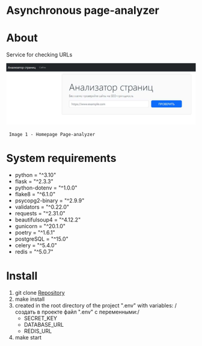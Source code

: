 # Asynchronous page-analyzer
# About
Service for checking URLs

![Homepage](https://github.com/prStudentka/hexlet-git/blob/main/pr83/flask.jpg?raw=true)

     Image 1 - Homepage Page-analyzer

# System requirements
- python = "^3.10"
- flask = "^2.3.3"
- python-dotenv = "^1.0.0"
- flake8 = "^6.1.0"
- psycopg2-binary = "^2.9.9"
- validators = "^0.22.0"
- requests = "^2.31.0"
- beautifulsoup4 = "^4.12.2"
- gunicorn = "^20.1.0"
- poetry = "^1.6.1"
- postgreSQL = "^15.0"
- celery = "^5.4.0"
- redis = "^5.0.7"

# Install
1) git clone [Repository](https://github.com/prStudentka/async_page_analyzer)
2) make install
3) created in the root directory of the project ".env" with variables:
   / создать в проекте файл ".env" c переменными:/
   - SECRET_KEY
   - DATABASE_URL
   - REDIS_URL
5) make start
